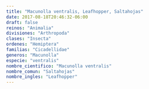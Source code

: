 ```yaml
---
title: "Macunolla ventralis, Leafhopper, Saltahojas"
date: 2017-08-18T20:46:32-06:00
draft: false
reinos: "Animalia"
divisiones: "Arthropoda"
clases: "Insecta"
ordenes: "Hemiptera"
familias: "Cicadellidae"
generos: "Macunolla"
especie: "ventralis"
nombre_cientifico: "Macunolla ventralis"
nombre_comun: "Saltahojas"
nombre_ingles: "Leafhopper"
---
```

